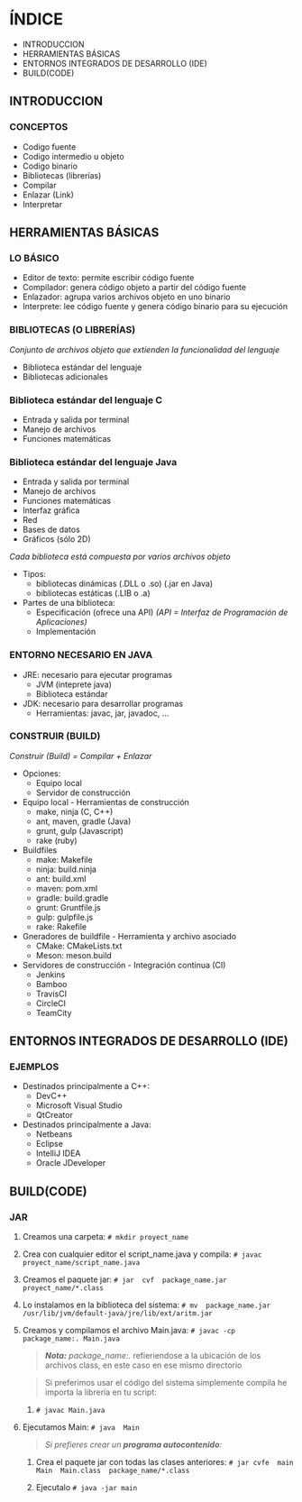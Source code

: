 # ÍNDICE
* INTRODUCCION
* HERRAMIENTAS BÁSICAS
* ENTORNOS INTEGRADOS DE DESARROLLO (IDE)
* BUILD(CODE)


## INTRODUCCION
### CONCEPTOS
* Codigo fuente
* Codigo intermedio u objeto
* Codigo binario
* Bibliotecas (librerías)
* Compilar
* Enlazar (Link)
* Interpretar

## HERRAMIENTAS BÁSICAS
### LO BÁSICO
* Editor de texto: permite escribir código fuente
* Compilador: genera código objeto a partir del código fuente
* Enlazador: agrupa varios archivos objeto en uno binario
* Interprete: lee código fuente y genera código binario para su ejecución

### BIBLIOTECAS (O LIBRERÍAS)
_Conjunto de archivos objeto que extienden la funcionalidad del lenguaje_
* Biblioteca estándar del lenguaje
* Bibliotecas adicionales

### Biblioteca estándar del lenguaje C
* Entrada y salida por terminal
* Manejo de archivos
* Funciones matemáticas
### Biblioteca estándar del lenguaje Java
* Entrada y salida por terminal
* Manejo de archivos
* Funciones matemáticas
* Interfaz gráfica
* Red
* Bases de datos
* Gráficos (sólo 2D)
   
_Cada biblioteca está compuesta por varios archivos objeto_
* Tipos:
   * bibliotecas dinámicas (.DLL o .so) (.jar en Java)
   * bibliotecas estáticas (.LIB o .a)
* Partes de una biblioteca:
   * Especificación (ofrece una API)  _(API = Interfaz de Programación de Aplicaciones)_
   * Implementación
  
### ENTORNO NECESARIO EN JAVA
* JRE: necesario para ejecutar programas
   * JVM (inteprete java)
   * Biblioteca estándar
* JDK: necesario para desarrollar programas
   * Herramientas: javac, jar, javadoc, ...

### CONSTRUIR (BUILD) 
_Construir (Build) = Compilar + Enlazar_
* Opciones:
   * Equipo local
   * Servidor de construcción
* Equipo local - Herramientas de construcción
   * make, ninja (C, C++)
   * ant, maven, gradle (Java)
   * grunt, gulp (Javascript)
   * rake (ruby)
* Buildfiles
   * make: Makefile
   * ninja: build.ninja
   * ant: build.xml
   * maven: pom.xml
   * gradle: build.gradle
   * grunt: Gruntfile.js
   * gulp: gulpfile.js
   * rake: Rakefile
* Gneradores de buildfile - Herramienta y archivo asociado
   * CMake: CMakeLists.txt
   * Meson: meson.build
* Servidores de construcción - Integración continua (CI)
   * Jenkins
   * Bamboo
   * TravisCI
   * CircleCI
   * TeamCity
## ENTORNOS INTEGRADOS DE DESARROLLO (IDE)
### EJEMPLOS
* Destinados principalmente a C++:
   * DevC++
   * Microsoft Visual Studio
   * QtCreator
* Destinados principalmente a Java:
   * Netbeans
   * Eclipse
   * IntelliJ IDEA
   * Oracle JDeveloper

## BUILD(CODE)
### JAR
1. Creamos una carpeta:
`# mkdir proyect_name`

2. Crea con cualquier editor el script_name.java y compila: 
`# javac  proyect_name/script_name.java`

3. Creamos el paquete jar:
`# jar  cvf  package_name.jar  proyect_name/*.class`

4. Lo instalamos en la biblioteca del sistema: 
`# mv  package_name.jar  /usr/lib/jvm/default-java/jre/lib/ext/aritm.jar`

5. Creamos y compilamos el archivo Main.java: 
`# javac -cp package_name:. Main.java`
   > **_Nota:_** _package_name:._ refieriendose a la ubicación de los archivos class, en este caso en ese mismo directorio
   
   > Si preferimos usar el código del sistema simplemente compila he importa la librería en tu script:
     
   1. `# javac Main.java`     
     
6. Ejecutamos Main: 
`# java  Main`
 
   > _Si prefieres crear un **programa autocontenido**:_
   1. Crea el paquete jar con todas las clases anteriores:
   `# jar cvfe  main  Main  Main.class  package_name/*.class`
   
   2. Ejecutalo 
   `# java -jar main`
